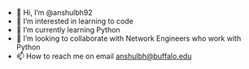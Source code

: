 - 👋 Hi, I’m @anshulbh92
- 👀 I’m interested in learning to code
- 🌱 I’m currently learning Python 
- 💞️ I’m looking to collaborate with Network Engineers who work with Python
- 📫 How to reach me on email anshulbh@buffalo.edu

<!---
anshulbh92/anshulbh92 is a ✨ special ✨ repository because its `README.md` (this file) appears on your GitHub profile.
You can click the Preview link to take a look at your changes.
--->
